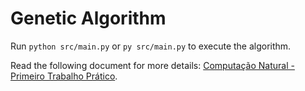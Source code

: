 # Genetic Algorithm

Run `python src/main.py` or `py src/main.py` to execute the algorithm.

Read the following document for more details: 
[Computação Natural - Primeiro Trabalho Prático](./docs/computacao-natural-trabalho-pratico-1.pdf).
